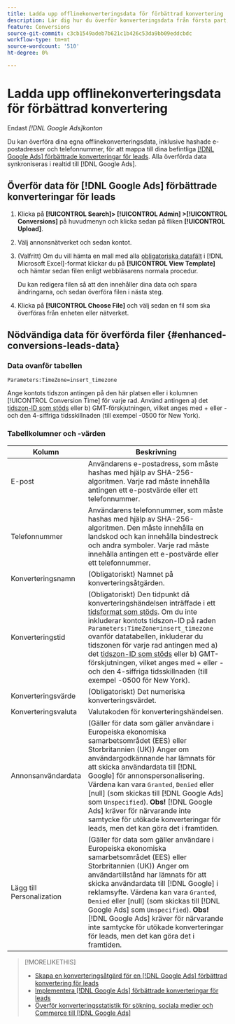 ```yaml
---
title: Ladda upp offlinekonverteringsdata för förbättrad konvertering
description: Lär dig hur du överför konverteringsdata från första part, offline för att mappa till  [!DNL Google Ads] förbättrade konverteringar för leads.
feature: Conversions
source-git-commit: c3cb1549adeb7b621c1b426c53da9bb09eddcbdc
workflow-type: tm+mt
source-wordcount: '510'
ht-degree: 0%

---
```


# Ladda upp offlinekonverteringsdata för förbättrad konvertering

Endast *[!DNL Google Ads]konton*

<!-- Tweak metadata title/description and heading -->

Du kan överföra dina egna offlinekonverteringsdata, inklusive hashade e-postadresser och telefonnummer, för att mappa till dina befintliga [[!DNL Google Ads] förbättrade konverteringar för leads](/help/search-social-commerce/admin/conversion-metrics/conversion-action-google.md). Alla överförda data synkroniseras i realtid till [!DNL Google Ads].

## Överför data för [!DNL Google Ads] förbättrade konverteringar för leads

1. Klicka på **[!UICONTROL Search]> [!UICONTROL Admin] >[!UICONTROL Conversions]** på huvudmenyn och klicka sedan på fliken **[!UICONTROL Upload]**.

1. Välj annonsnätverket och sedan kontot.

1. (Valfritt) Om du vill hämta en mall med alla [obligatoriska datafält](#enhanced-conversions-leads-data) i [!DNL Microsoft Excel]-format klickar du på **[!UICONTROL View Template]** och hämtar sedan filen enligt webbläsarens normala procedur.

   Du kan redigera filen så att den innehåller dina data och spara ändringarna, och sedan överföra filen i nästa steg.

1. Klicka på **[!UICONTROL Choose File]** och välj sedan en fil som ska överföras från enheten eller nätverket.

## Nödvändiga data för överförda filer {#enhanced-conversions-leads-data}

### Data ovanför tabellen

`Parameters:TimeZone=insert_timezone`

Ange kontots tidszon antingen på den här platsen eller i kolumnen [!UICONTROL Conversion Time] för varje rad. Använd antingen a) det [tidszon-ID som stöds](https://developers.google.com/google-ads/api/data/codes-formats#timezone_ids) eller b) GMT-förskjutningen, vilket anges med + eller - och den 4-siffriga tidsskillnaden (till exempel -0500 för New York).

### Tabellkolumner och -värden

| Kolumn | Beskrivning |
| ------ | ----------- |
| E-post | Användarens e-postadress, som måste hashas med hjälp av SHA-256-algoritmen. Varje rad måste innehålla antingen ett e-postvärde eller ett telefonnummer. |
| Telefonnummer | Användarens telefonnummer, som måste hashas med hjälp av SHA-256-algoritmen. Den måste innehålla en landskod och kan innehålla bindestreck och andra symboler. Varje rad måste innehålla antingen ett e-postvärde eller ett telefonnummer. |
| Konverteringsnamn | (Obligatoriskt) Namnet på konverteringsåtgärden. |
| Konverteringstid | (Obligatoriskt) Den tidpunkt då konverteringshändelsen inträffade i ett [tidsformat som stöds](https://support.google.com/google-ads/answer/7014069#prepare_data). Om du inte inkluderar kontots tidszon-ID på raden `Parameters:TimeZone=insert_timezone` ovanför datatabellen, inkluderar du tidszonen för varje rad antingen med a) det [tidszon-ID som stöds](https://developers.google.com/google-ads/api/data/codes-formats#timezone_ids) eller b) GMT-förskjutningen, vilket anges med + eller - och den 4-siffriga tidsskillnaden (till exempel -0500 för New York). |
| Konverteringsvärde | (Obligatoriskt) Det numeriska konverteringsvärdet. |
| Konverteringsvaluta | Valutakoden för konverteringshändelsen. |
| Annonsanvändardata | (Gäller för data som gäller användare i Europeiska ekonomiska samarbetsområdet (EES) eller Storbritannien (UK)) Anger om användargodkännande har lämnats för att skicka användardata till [!DNL Google] för annonspersonalisering. Värdena kan vara `Granted`, `Denied` eller \[null\] (som skickas till [!DNL Google Ads] som `Unspecified`). **Obs!** [!DNL Google Ads] kräver för närvarande inte samtycke för utökade konverteringar för leads, men det kan göra det i framtiden. |
| Lägg till Personalization | (Gäller för data som gäller användare i Europeiska ekonomiska samarbetsområdet (EES) eller Storbritannien (UK)) Anger om användartillstånd har lämnats för att skicka användardata till [!DNL Google] i reklamsyfte. Värdena kan vara `Granted`, `Denied` eller \[null\] (som skickas till [!DNL Google Ads] som `Unspecified`). **Obs!** [!DNL Google Ads] kräver för närvarande inte samtycke för utökade konverteringar för leads, men det kan göra det i framtiden. |

>[!MORELIKETHIS]
>
>* [Skapa en konverteringsåtgärd för en [!DNL Google Ads] förbättrad konvertering för leads](/help/search-social-commerce/admin/conversion-metrics/conversion-action-google.md)
>* [Implementera [!DNL Google Ads] förbättrade konverteringar för leads](/help/search-social-commerce/campaign-management/special-workflows/google-enhanced-conversions-leads.md)
>* [Överför konverteringsstatistik för sökning, sociala medier och Commerce till  [!DNL Google Ads]](/help/search-social-commerce/tools/conversion-metrics-upload-to-google.md)
